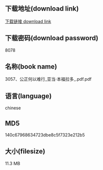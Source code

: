 ## 下载地址(download link)
[下载链接 download link](https://voluble-croquembouche-d321dc.netlify.app/?s=3057%E3%80%81%E5%85%AC%E6%AD%A3%E4%BD%95%E4%BB%A5%E9%9A%BE%E8%A1%8C_%E4%BA%9A%E5%BD%93%C2%B7%E6%9C%AC%E7%A6%8F%E6%8B%89%E5%A4%9A_.pdf)

## 下载密码(download password)
8078

## 名称(book name)
3057、公正何以难行_亚当·本福拉多_.pdf.pdf

## 语言(language)
chinese

## MD5
140c67968634723dbe8c5f7323e212b5

## 大小(filesize)
11.3 MB
